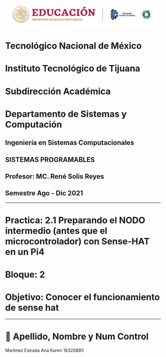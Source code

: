 ![](imagenes/logo.png)

#    Tecnológico Nacional de México
#   Instituto Tecnológico de Tijuana
#        Subdirección Académica
# Departamento de Sistemas y Computación
##  Ingeniería en Sistemas Computacionales
##        SISTEMAS PROGRAMABLES
##   Profesor: MC. René Solis Reyes
##     Semestre Ago - Dic 2021
----
# Practica: 2.1 Preparando el NODO intermedio (antes que el microcontrolador) con Sense-HAT en un Pi4
# Bloque: 2
# Objetivo:  Conocer el funcionamiento de sense hat
----

# 📝 Apellido, Nombre y Num Control
Martinez Estrada Ana Karen 16320885
